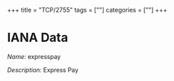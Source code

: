 +++
title = "TCP/2755"
tags = [""]
categories = [""]
+++

# IANA Data

_Name:_ expresspay

_Description:_ Express Pay

